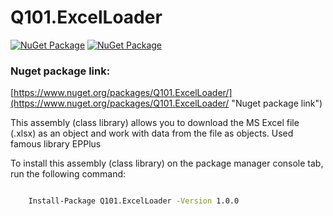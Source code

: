 # Q101.ExcelLoader

[![NuGet Package](https://img.shields.io/nuget/v/Q101.ExcelLoader.svg?style=for-the-badge&logo=appveyor)](https://www.nuget.org/packages/Q101.ExcelLoader)
[![NuGet Package](https://img.shields.io/nuget/dt/Q101.ExcelLoader.svg?style=for-the-badge&logo=appveyor)](https://www.nuget.org/packages/Q101.ExcelLoader)


### Nuget package link:
[https://www.nuget.org/packages/Q101.ExcelLoader/](https://www.nuget.org/packages/Q101.ExcelLoader/ "Nuget package link")


This assembly (class library) allows you to download the MS Excel file (.xlsx) as an object and work with data from the file as objects. Used famous library EPPlus

 To install this assembly (class library) on the package manager console tab, run the following command:
```bash

    Install-Package Q101.ExcelLoader -Version 1.0.0

```

